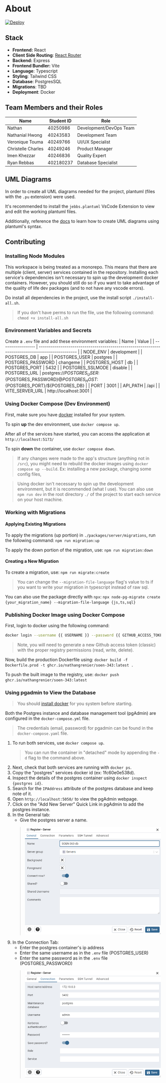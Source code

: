 # About

[![Deploy](https://github.com/NathanGrenier/SOEN-343/actions/workflows/deploy.yaml/badge.svg)](https://github.com/NathanGrenier/SOEN-343/actions/workflows/deploy.yaml)

## Stack
- **Frontend:** React
- **Client Side Routing**: [React Router](https://reactrouter.com/en/main/start/tutorial)
- **Backend:** Express
- **Frontend Bundler:** Vite
- **Language**: Typescript
- **Styling**: Tailwind CSS
- **Database**: PostgresSQL
- **Migrations**: TBD
- **Deployment**: Docker 

## Team Members and their Roles

| Name               | Student ID | Role                    |
| ------------------ | ---------- | ----------------------- |
| Nathan             | 40250986   | Development/DevOps Team |
| Nathanial Hwong    | 40243583   | Development Team        |
| Veronique Touma    | 40249766   | UI/UX Specialist        |
| Christelle Charles | 40249246   | Product Manager         |
| Imen Khezzar       | 40246836   | Quality Expert          |
| Ryan Rebbas        | 402180237  | Database Specialist     |

## UML Diagrams
In order to create all UML diagrams needed for the project, plantuml (files with the `.pu` extension) were used.

It's recommended to install the `jebbs.plantuml` VsCode Extension to view and edit the working plantuml files.

Additionally, reference the [docs](https://plantuml.com/) to learn how to create UML diagrams using plantuml's syntax.

## Contributing

### Installing Node Modules

This workspace is being treated as a monorepo. This means that there are multiple (client, server) services contained in the repository. Installing each service's dependencies isn't necessary to spin up the development docker containers. However, you should still do so if you want to take advantage of the quality of life dev packages (and to not have any vscode errors).

Do install all dependencies in the project, use the install script `./install-all.sh`.

> If you don't have perms to run the file, use the following command:  `chmod +x install-all.sh`

### Environment Variables and Secrets

Create a `.env` file and add these environment variables:
| Name              | Value                                                                                             |
| ----------------- | ------------------------------------------------------------------------------------------------- |
| NODE_ENV          | development                                                                                       |
| POSTGRES_DB       | app                                                                                               |
| POSTGRES_USER     | postgres                                                                                          |
| POSTGRES_PASSWORD | changeme                                                                                          |
| POSTGRES_HOST     | db                                                                                                |
| POSTGRES_PORT     | 5432                                                                                              |
| POSTGRES_SSLMODE  | disable                                                                                           |
| POSTGRES_URL      | postgres://${POSTGRES_USER}:${POSTGRES_PASSWORD}@${POSTGRES_HOST}:${POSTGRES_PORT}/${POSTGRES_DB} |
| PORT              | 3001                                                                                              |
| API_PATH          | /api                                                                                              |
| VITE_SERVER_URL   | http://localhost:3001                                                                             |

### Using Docker Compose (Dev Environment)

First, make sure you have [docker](https://docs.docker.com/engine/install/) installed for your system.

To spin **up** the dev environment, use `docker compose up`.

After all of the services have started, you can access the application at `http://localhost:5173/`

To spin **down** the container, use `docker compose down`. 

> If any changes were made to the app's structure (anything not in `/src`), you might need to rebuild the docker images using `docker compose up --build`. Ex: installing a new package, changing some config files, 

> Using docker isn't necessary to spin up the development environment, but it is recommended (what I use). You can also use `npm run dev` in the root directory `./` of the project to start each service on your host machine.

### Working with Migrations

#### Applying Existing Migrations

To apply the migrations (up portion) in `./packages/server/migrations`, run the following command: `npm run migration:up`

To apply the down portion of the migration, use: `npm run migration:down`

#### Creating a New Migration

To create a migration, use: `npm run migrate:create`

> You can change the `--migration-file-language` flag's value to ts if you want to write your migration in typescript instead of raw sql.

You can also use the package directly with `npx`: `npx node-pg-migrate create {your_migration_name} --migration-file-language {js,ts,sql}`

### Publishing Docker Image using Docker Compose
First, login to docker using the following command:

```sh
docker login --username {{ USERNAME }} --password {{ GITHUB_ACCESS_TOKEN }} ghcr.io 
```

> Note, you will need to generate a new Github access token (classic) with the proper registry permissions (read, write, delete).

Now, build the production Dockerfile using: `docker build -f Dockerfile.prod -t ghcr.io/nathangrenier/soen-343:latest .`

To push the built image to the registry, use: `docker push ghcr.io/nathangrenier/soen-343:latest`

### Using pgadmin to View the Database
> You should [install docker](https://docs.docker.com/engine/install/) for you system before starting.

Both the Postgres instance and database management tool (pgAdmin) are configured in the `docker-compose.yml` file.

> The credentials (email, password) for pgadmin can be found in the `docker-compose.yaml` file.

1. To run both services, use `docker compose up`.
    > You can run the container in "detached" mode by appending the `-d` flag to the command above.
2. Next, check that both services are running with `docker ps`.
3. Copy the "postgres" services docker id (ex: 1fc60e0e538d).
4. Inspect the details of the postgres container using `docker inspect {postgres id}`.
5. Search for the `IPAddress` attribute of the postgres database and keep note of it.
6. Open `http://localhost:5050/` to view the pgAdmin webpage.
7. Click on the "Add New Server" Quick Link in pgAdmin to add the postgres instance.
8. In the General tab: 
   - Give the postgres server a name.
    > ![](/static/pgAdmin-General.png)
9. In the Connection Tab: 
   - Enter the postgres container's ip address
   - Enter the same username as in the `.env` file (POSTGRES_USER) 
   - Enter the same password as in the `.env` file (POSTGRES_PASSWORD)
    > ![](/static/pgAdmin-Connection.png)